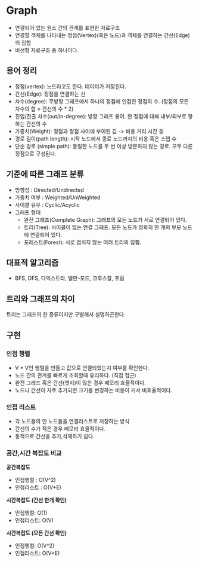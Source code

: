 Graph
===
- 연결되어 있는 원소 간의 관계를 표현한 자료구조
- 연결할 객체를 나타내는 정점(Vertex)(혹은 노드)과 객체를 연결하는 간선(Edge)의 집합
- 비선형 자료구조 중 하나이다.

## 용어 정리
- 정점(vertex): 노드라고도 한다. 데이터가 저장된다.
- 간선(Edge): 정점을 연결하는 선
- 차수(degree): 무방향 그래프에서 하나의 정점에 인접한 정점의 수. (정점의 모든 차수의 합 = 간선의 수 * 2)
- 진입/진출 차수(out/in-degree): 방향 그래프 용어. 한 정점에 대해 내부/외부로 향하는 간선의 수
- 가중치(Weight): 정점과 정점 사이에 부여된 값 -> 비용 거리 시간 등
- 경로 길이(path length): 시작 노드에서 종료 노드까지의 비용 혹은 스텝 수
- 단순 경로 (simple path): 동일한 노드를 두 번 이상 방문하지 않는 경로. 모두 다른 정점으로 구성된다.
## 기준에 따른 그래프 분류
- 방향성 : Directed/Undirected
- 가중치 여부 : Weighted/UnWeighted
- 사이클 유무 : Cyclic/Acyclic
- 그래프 형태
  - 완전 그래프(Complete Graph): 그래프의 모든 노드가 서로 연결되어 있다.
  - 트리(Tree): 사이클이 없는 연결 그래프. 모든 노드가 정확히 한 개의 부모 노드에 연결되어 있다.
  - 포레스트(Forest): 서로 겹치지 않는 여러 트리의 집합.

## 대표적 알고리즘
- BFS, DFS, 다익스트라, 벨만-포드, 크루스칼, 프림

## 트리와 그래프의 차이
트리는 그래프의 한 종류이지만 구별해서 설명하곤한다.

## 구현
### 인접 행렬
- V * V인 행렬을 만들고 값으로 연결되었는지 여부를 확인한다.
- 노드 간의 관계를 빠르게 조회할때 유리하다. (직접 접근)
- 완전 그래프 혹은 간선(엣지)이 많은 경우 메모리 효율적이다.
- 노드나 간선이 자주 추가되면 크기를 변경하는 비용이 커서 비효율적이다.

### 인접 리스트
- 각 노드들의 인 노드들을 연결리스트로 저장하는 방식
- 간선의 수가 적은 경우 메모리 효율적이다.
- 동적으로 간선을 추가,삭제하기 쉽다.

### 공간,시간 복잡도 비교
**공간복잡도**
- 인접행렬 : O(V^2)
- 인접리스트 : O(V+E)

**시간복잡도 (간선 한개 확인)**
- 인접행렬: O(1)
- 인접리스트: O(V)

**시간복잡도 (모든 간선 확인)**
- 인접행렬: O(V^2)
- 인접리스트: O(V+E)